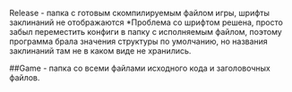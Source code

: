 Release - папка с готовым скомпилируемым файлом игры, шрифты заклинаний не отображаются
*Проблема со шрифтом решена, просто забыл переместить конфиги в папку с исполняемым файлом,
поэтому программа брала значения структуры по умолчанию, но названия заклинаний там не в каком виде не хранились.

##Game - папка со всеми файлами исходного кода и заголовочных файлов.
